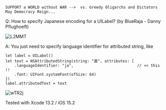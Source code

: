 ```
SUPPORT a WORLD without WAR -->  vs. Greedy Oligarchs and Dictators
May Democracy Reign... 
```

Q: How to specify Japanese encoding for a UILabel? (by BlueRaja - Danny Pflughoeft)

![L2MMT](https://user-images.githubusercontent.com/62171579/174340822-dbb634ec-6521-4be6-9f39-7189baec6894.png)

A: You just need to specify language identifier for attributed string, like

    let label = UILabel()
    let text = NSAttributedString(string: "直", attributes: [
    	.languageIdentifier: "ja",                            // << this !! 
     	.font: UIFont.systemFont(ofSize: 64)
    ])
	label.attributedText = text

![wTR2j](https://user-images.githubusercontent.com/62171579/174340885-9d882cb9-c006-4dd1-b2a0-18ae0fd9bd46.png)

Tested with Xcode 13.2 / iOS 15.2

